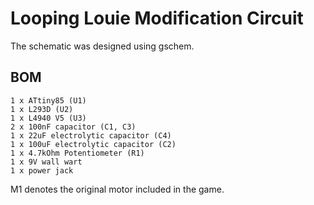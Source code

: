 Looping Louie Modification Circuit
==================================

The schematic was designed using gschem.

BOM
---

    1 x ATtiny85 (U1)
    1 x L293D (U2)
    1 x L4940 V5 (U3)
    2 x 100nF capacitor (C1, C3)
    1 x 22uF electrolytic capacitor (C4)
    1 x 100uF electrolytic capacitor (C2)
    1 x 4.7kOhm Potentiometer (R1)
    1 x 9V wall wart
    1 x power jack

M1 denotes the original motor included in the game.
